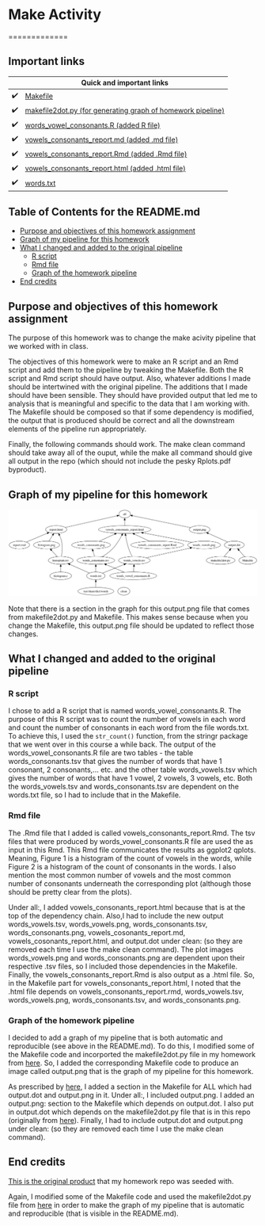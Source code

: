# Make Activity
=============

## Important links

|               | Quick and important links|
| ------------- |-------------|
|  :heavy_check_mark: | [Makefile](https://github.com/STAT545-UBC-students/hw09-rachlobay/blob/master/Makefile)| 
|  :heavy_check_mark: | [makefile2dot.py (for generating graph of homework pipeline)](https://github.com/STAT545-UBC-students/hw09-rachlobay/blob/master/makefile2dot.py)| 
|  :heavy_check_mark: | [words_vowel_consonants.R (added R file)](https://github.com/STAT545-UBC-students/hw09-rachlobay/blob/master/words_vowel_consonants.R)| 
|  :heavy_check_mark: | [vowels_consonants_report.md (added .md file)](https://github.com/STAT545-UBC-students/hw09-rachlobay/blob/master/vowels_consonants_report.md)| 
|  :heavy_check_mark: | [vowels_consonants_report.Rmd (added .Rmd file)](https://github.com/STAT545-UBC-students/hw09-rachlobay/blob/master/vowels_consonants_report.Rmd)| 
|  :heavy_check_mark: | [vowels_consonants_report.html (added .html file)](https://github.com/STAT545-UBC-students/hw09-rachlobay/blob/master/vowels_consonants_report.html)| 
|  :heavy_check_mark: | [words.txt](https://github.com/STAT545-UBC-students/hw09-rachlobay/blob/master/words.txt)| 

## Table of Contents for the README.md
- [Purpose and objectives of this homework assignment](#purpose-and-objectives-of-this-homework-assignment)
- [Graph of my pipeline for this homework](#graph-of-my-pipeline-for-this-homework)
- [What I changed and added to the original pipeline](#what-I-changed-and-added-to-the-original-pipeline)
    + [R script](#r-script)
    + [Rmd file](#rmd-file)
    + [Graph of the homework pipeline](#graph-of-the-homework-pipeline)
- [End credits](#end-credits)    


## Purpose and objectives of this homework assignment
The purpose of this homework was to change the make acivity pipeline that we worked with in class. 

The objectives of this homework were to make an R script and an Rmd script and add them to the pipeline by tweaking the Makefile. Both the R script and Rmd script should have output. Also, whatever additions I made should be intertwined with the original pipeline. The additions that I made should have been sensible. They should have provided output that led me to analysis that is meaningful and specific to the data that I am working with. The Makefile should be composed so that if some dependency is modified, the output that is produced should be correct and all the downstream elements of the pipeline run appropriately.

Finally, the following commands should work. The make clean command should take away all of the ouput, while the make all command should give all output in the repo (which should not include the pesky Rplots.pdf byproduct). 

## Graph of my pipeline for this homework

![*Fig. 1* Graph of my pipeline for this homework](output.png)

Note that there is a section in the graph for this output.png file that comes from makefile2dot.py and Makefile. This makes sense because when you change the Makefile, this output.png file should be updated to reflect those changes. 

## What I changed and added to the original pipeline

### R script

I chose to add a R script that is named words_vowel_consonants.R. The purpose of this R script was to count the number of vowels in each word and count the number of consonants in each word from the file words.txt. To achieve this, I used the `str_count()` function, from the stringr package that we went over in this course a while back. The output of the words_vowel_consonants.R file are two tables - the table words_consonants.tsv that gives the number of words that have 1 consonant, 2 consonants,... etc. and the other table words_vowels.tsv which gives the number of words that have 1 vowel, 2 vowels, 3 vowels, etc. Both the words_vowels.tsv and words_consonants.tsv are dependent on the words.txt file, so I had to include that in the Makefile.

### Rmd file

The .Rmd file that I added is called vowels_consonants_report.Rmd. The tsv files that were produced by words_vowel_consonants.R file are used the as input in this Rmd. This Rmd file communicates the results as ggplot2 qplots. Meaning, Figure 1 is a histogram of the count of vowels in the words, while Figure 2 is a histogram of the count of consonants in the words. I also mention the most common number of vowels and the most common number of consonants underneath the corresponding plot (although those should be pretty clear from the plots).

Under all:, I added vowels_consonants_report.html because that is at the top of the dependency chain. Also,I had to include the new output words_vowels.tsv, words_vowels.png, words_consonants.tsv, words_consonants.png, vowels_cosonants_report.md, vowels_cosonants_report.html, and output.dot under clean: (so they are removed each time I use the make clean command). The plot images words_vowels.png and words_consonants.png are dependent upon their respective .tsv files, so I included those dependencies in the Makefile. Finally, the vowels_consonants_report.Rmd is also output as a .html file. So, in the Makefile part for vowels_consonants_report.html, I noted that the .html file depends on vowels_consonants_report.rmd, words_vowels.tsv, words_vowels.png, words_consonants.tsv, and words_consonants.png.

### Graph of the homework pipeline

I decided to add a graph of my pipeline that is both automatic and reproducible (see above in the README.md). To do this, I modified some of the Makefile code and incorported the makefile2dot.py file in my homework from [here](https://github.com/vak/makefile2dot). So, I added the corresponding Makefile code to produce an image called output.png that is the graph of my pipeline for this homework. 

As prescribed by [here](https://github.com/vak/makefile2dot), I added a section in the Makefile for ALL which had output.dot and output.png in it. Under all:, I included output.png. I added an output.png: section to the Makefile which depends on output.dot. I also put in output.dot which depends on the makefile2dot.py file that is in this repo (originally from [here](https://github.com/vak/makefile2dot)). Finally, I had to include output.dot and output.png under clean: (so they are removed each time I use the make clean command).

## End credits

[This is the original product](https://github.com/STAT545-UBC/make-activity) that my homework repo was seeded with.

Again, I modified some of the Makefile code and used the makefile2dot.py file from [here](https://github.com/vak/makefile2dot) in order to make the graph of my pipeline that is automatic and reproducible (that is visible in the README.md).

